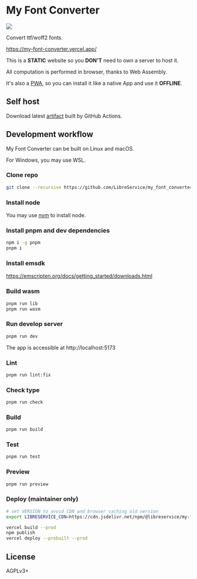 # My Font Converter
![](https://img.shields.io/github/license/LibreService/my_font_converter)

Convert ttf/woff2 fonts.

https://my-font-converter.vercel.app/

This is a **STATIC** website so you **DON'T** need to own a server to host it.

All computation is performed in browser, thanks to Web Assembly.

It's also a [PWA](https://web.dev/progressive-web-apps/), so you can install it like a native App and use it **OFFLINE**.

## Self host
Download latest [artifact](https://github.com/LibreService/my_font_converter/releases/download/latest/my-font-converter-dist.zip) built by GitHub Actions.

## Development workflow
My Font Converter can be built on Linux and macOS.

For Windows, you may use WSL.
### Clone repo
```sh
git clone --recursive https://github.com/LibreService/my_font_converter
```
### Install node
You may use [nvm](https://github.com/nvm-sh/nvm) to install node.
### Install pnpm and dev dependencies
```sh
npm i -g pnpm
pnpm i
```
### Install emsdk
https://emscripten.org/docs/getting_started/downloads.html
### Build wasm
```sh
pnpm run lib
pnpm run wasm
```
### Run develop server
```sh
pnpm run dev
```
The app is accessible at http://localhost:5173
### Lint
```sh
pnpm run lint:fix
```
### Check type
```sh
pnpm run check
```
### Build
```sh
pnpm run build
```
### Test
```sh
pnpm run test
```
### Preview
```sh
pnpm run preview
```
### Deploy (maintainer only)
```sh
# set VERSION to avoid CDN and browser caching old version
export LIBRESERVICE_CDN=https://cdn.jsdelivr.net/npm/@libreservice/my-font-converter@VERSION/dist/

vercel build --prod
npm publish
vercel deploy --prebuilt --prod
```
## License
AGPLv3+
